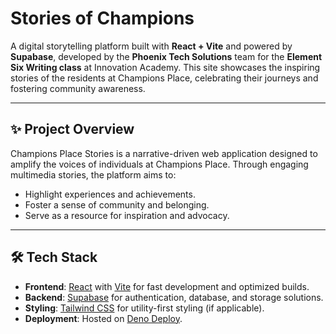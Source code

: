 # Stories of Champions

A digital storytelling platform built with **React + Vite** and powered by **Supabase**, developed by the **Phoenix Tech Solutions** team for the **Element Six Writing class** at Innovation Academy. This site showcases the inspiring stories of the residents at Champions Place, celebrating their journeys and fostering community awareness.

---

## ✨ Project Overview

Champions Place Stories is a narrative-driven web application designed to amplify the voices of individuals at Champions Place. Through engaging multimedia stories, the platform aims to:

- Highlight experiences and achievements.
- Foster a sense of community and belonging.
- Serve as a resource for inspiration and advocacy.

---

## 🛠️ Tech Stack

- **Frontend**: [React](https://reactjs.org/) with [Vite](https://vitejs.dev/) for fast development and optimized builds.
- **Backend**: [Supabase](https://supabase.com/) for authentication, database, and storage solutions.
- **Styling**: [Tailwind CSS](https://tailwindcss.com/) for utility-first styling (if applicable).
- **Deployment**: Hosted on [Deno Deploy](https://deno.com/deploy).

